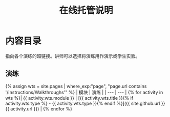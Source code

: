 ﻿---
title: 在线托管说明
permalink: index.html
layout: home
---

# 内容目录

指向各个演练的超链接。讲师可以选择将演练用作演示或学生实验。 

## 演练

{% assign wts = site.pages | where_exp:"page", "page.url contains '/Instructions/Walkthroughs'" %}
| 模块 | 演练 |
| --- | --- | 
{% for activity in wts %}| {{ activity.wts.module }} | [{{ activity.wts.title }}{% if activity.wts.type %} - {{ activity.wts.type }}{% endif %}]({{ site.github.url }}{{ activity.url }}) |
{% endfor %}

